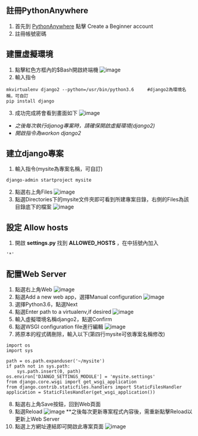 ## **註冊PythonAnywhere**
1.	首先到  [PythonAnywhere](https://www.pythonanywhere.com/pricing/) 點擊 Create a Beginner account
2.	註冊帳號密碼
## **建置虛擬環境**
1.	點擊紅色方框內的$Bash開啟終端機
![image](https://github.com/Jo-nathanlee/Learning-Django/blob/master/pic/step1.png)
2.	輸入指令
```
mkvirtualenv django2 --python=/usr/bin/python3.6     #django2為環境名稱，可自訂
pip install django 
```
3.	成功完成將會看到畫面如下 
![image](https://github.com/Jo-nathanlee/Learning-Django/blob/master/pic/step2.png)
* *之後每次執行djanog專案時，請確保開啟虛擬環境(django2)*
* *開啟指令為workon django2*
## **建立django專案**
1.	輸入指令(mysite為專案名稱，可自訂)
```
django-admin startproject mysite
```
2.	點選右上角Files
![image](https://github.com/Jo-nathanlee/Learning-Django/blob/master/pic/step3.png)
3.	點選Directories下的mysite文件夾即可看到所建專案目錄，右側的Files為該目錄底下的檔案
![image](https://github.com/Jo-nathanlee/Learning-Django/blob/master/pic/step4.png)
## **設定 Allow hosts**
1.  開啟 **settings.py** 找到 **ALLOWED_HOSTS** ，在中括號內加入
```
'*'
```
## **配置Web Server**
1.	點選右上角Web
![image](https://github.com/Jo-nathanlee/Learning-Django/blob/master/pic/step5.png)
2.	點選Add a new web app，選擇Manual configuration
![image](https://github.com/Jo-nathanlee/Learning-Django/blob/master/pic/step6.png)
3.	選擇Python3.6，點選Next
4.	點選Enter path to a virtualenv,if desired
![image](https://github.com/Jo-nathanlee/Learning-Django/blob/master/pic/step7.png)
5.	輸入虛擬環境名稱django2，點選Confirm
6.	點選WSGI configuration file進行編輯
![image](https://github.com/Jo-nathanlee/Learning-Django/blob/master/pic/step8.png) 
7.	將原本的程式碼刪除，輸入以下(第四行mysite可依專案名稱修改)
```
import os
import sys

path = os.path.expanduser('~/mysite')
if path not in sys.path:
    sys.path.insert(0, path)
os.environ['DJANGO_SETTINGS_MODULE'] = 'mysite.settings'
from django.core.wsgi import get_wsgi_application
from django.contrib.staticfiles.handlers import StaticFilesHandler
application = StaticFilesHandler(get_wsgi_application())
```
8.	點選右上角Save按鈕，回到Web頁面
9.	點選Reload
![image](https://github.com/Jo-nathanlee/Learning-Django/blob/master/pic/step10.png) 
**之後每次更新專案程式內容後，需重新點擊Reload以更新上Web Server
10.	點選上方網址連結即可開啟此專案頁面
![image](https://github.com/Jo-nathanlee/Learning-Django/blob/master/pic/step11.png) 

